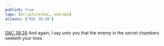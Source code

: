 ```yaml
---
publish: true
tags: [Scripture/DaC, noGraph]
aliases: ["D&C 38:28"]
---
```

[D&C 38:28](https://churchofjesuschrist.org/study/scriptures/dc-testament/dc/38?lang=eng&id=p28#p28) And again, I say unto you that the enemy in the secret chambers seeketh your lives.
